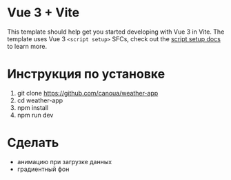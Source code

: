 # Vue 3 + Vite

This template should help get you started developing with Vue 3 in Vite. The template uses Vue 3 `<script setup>` SFCs, check out the [script setup docs](https://v3.vuejs.org/api/sfc-script-setup.html#sfc-script-setup) to learn more.

# Инструкция по установке

1. git clone https://github.com/canoua/weather-app
2. cd weather-app
3. npm install
4. npm run dev

# Сделать

- анимацию при загрузке данных
- градиентный фон
